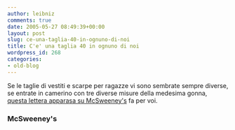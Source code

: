 ```yaml
---
author: leibniz
comments: true
date: 2005-05-27 08:49:39+00:00
layout: post
slug: ce-una-taglia-40-in-ognuno-di-noi
title: C'e' una taglia 40 in ognuno di noi
wordpress_id: 268
categories:
- old-blog
---
```


Se le taglie di vestiti e scarpe per ragazze vi sono sembrate sempre
diverse, se entrate in camerino con tre diverse misure della medesima
gonna,[ questa lettera apparasa su McSweeney's](http://www.mcsweeneys.net/links/openletters/#TotallyImpractical) fa per voi.  



### McSweeney's
